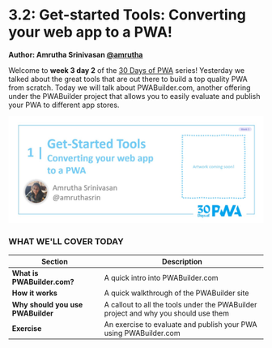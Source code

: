 # 3.2: Get-started Tools: Converting your web app to a PWA!

**Author: Amrutha Srinivasan [@amrutha](https://twitter.com/amruthasrin)**

Welcome to **week 3 day 2** of the [30 Days of PWA](https://aka.ms/learn-pwa/30Days-blog) series! Yesterday we talked about the great tools that are out there to build a top quality PWA from scratch. Today we will talk about PWABuilder.com, another offering under the PWABuilder project that allows you to easily evaluate and publish your PWA to different app stores. 


![image of title and author.](_media/day-02.jpg)

### WHAT WE'LL COVER TODAY

| Section | Description |
| ------- | ----------- |
| **What is PWABuilder.com?** | A quick intro into PWABuilder.com |
| **How it works** | A quick walkthrough of the PWABuilder site |
| **Why should you use PWABuilder** | A callout to all the tools under the PWABuilder project and why you should use them | 
| **Exercise** | An exercise to evaluate and publish your PWA using PWABuilder.com | 